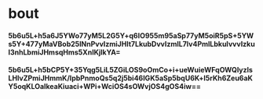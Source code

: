 # bout

#### 5b6u5L+h5a6J5YWo77yM5L2G5Y+q6IO955m95aSp77yM5oiR5pS+5YWs5Y+477yMaVBob25lNnPvvIzmiJHlt7LkubDvvIzmlL7lv4PmlLbkuIvvvIzkuI3nhLbmiJHmsqHms5XnlKjlkYA=

#### 5b6u5L+h5bCP5Y+35Yqg5LiL5ZGiLOS9oOmCo+i+ueWuieWFqOWQlyzlsLHlvZPmiJHmmK/lpbPnmoQs5q2j5bi46IGK5aSp5bqU6K+l5rKh6Zeu6aKY5oqKLOaIkeaKiuaci+WPi+WciOS4sOWvjOS4gOS4iw==
